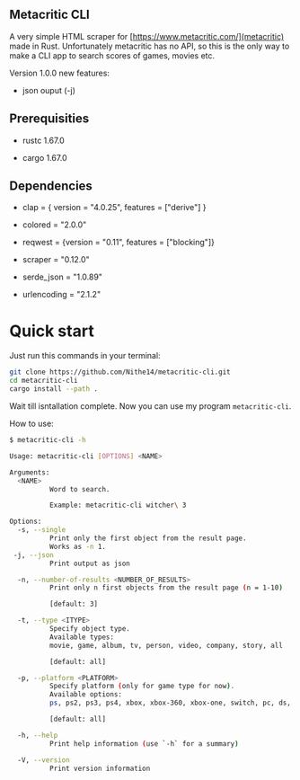 ## Metacritic CLI

A very simple HTML scraper for [https://www.metacritic.com/](metacritic) made in Rust. Unfortunately metacritic has no API, so this is the only way to make a CLI app to search scores of games, movies etc.

Version 1.0.0 new features:

- json ouput (-j)

## Prerequisities

- rustc 1.67.0

- cargo 1.67.0

## Dependencies

- clap = { version = "4.0.25", features = ["derive"] }

- colored = "2.0.0"

- reqwest = {version = "0.11", features = ["blocking"]}

- scraper = "0.12.0"

- serde_json = "1.0.89"

- urlencoding = "2.1.2"    

# Quick start

Just run this commands in your terminal:

```bash
git clone https://github.com/Nithe14/metacritic-cli.git
cd metacritic-cli
cargo install --path .
```

Wait till isntallation complete. Now you can use my program `metacritic-cli`. 

How to use:

```bash
$ metacritic-cli -h 

Usage: metacritic-cli [OPTIONS] <NAME>

Arguments:
  <NAME>
          Word to search.

          Example: metacritic-cli witcher\ 3

Options:
  -s, --single
          Print only the first object from the result page.
          Works as -n 1.
 -j, --json
          Print output as json

  -n, --number-of-results <NUMBER_OF_RESULTS>
          Print only n first objects from the result page (n = 1-10)

          [default: 3]

  -t, --type <ITYPE>
          Specify object type.
          Available types:
          movie, game, album, tv, person, video, company, story, all

          [default: all]

  -p, --platform <PLATFORM>
          Specify platform (only for game type for now).
          Available options:
          ps, ps2, ps3, ps4, xbox, xbox-360, xbox-one, switch, pc, ds, 3ds, ps-vita, psp, wii, wii-u, gameboy-advance, iphone, all

          [default: all]

  -h, --help
          Print help information (use `-h` for a summary)

  -V, --version
          Print version information
```
